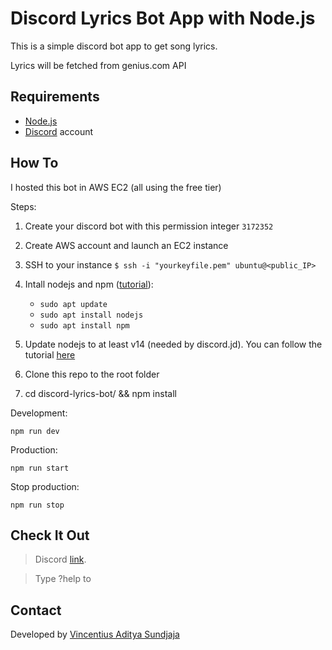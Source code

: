 # Discord Lyrics Bot App with Node.js

This is a simple discord bot app to get song lyrics.

Lyrics will be fetched from genius.com API

## Requirements

- [Node.js](http://nodejs.org/)
- [Discord](https://discordapp.com/) account

## How To


I hosted this bot in AWS EC2 (all using the free tier)

Steps:

1. Create your discord bot with this permission integer `3172352`

2. Create AWS account and launch an EC2 instance

3. SSH to your instance `$ ssh -i "yourkeyfile.pem" ubuntu@<public_IP>`

4. Intall nodejs and npm ([tutorial](https://www.digitalocean.com/community/tutorials/how-to-install-node-js-on-ubuntu-20-04)):
    
    - `sudo apt update`
    - `sudo apt install nodejs`
    - `sudo apt install npm`

5. Update nodejs to at least v14 (needed by discord.jd). You can follow the tutorial [here](https://www.digitalocean.com/community/tutorials/how-to-install-node-js-on-ubuntu-20-04)

6. Clone this repo to the root folder

7. cd discord-lyrics-bot/ && npm install


Development:

`npm run dev`

Production:

`npm run start`

Stop production:

`npm run stop`


## Check It Out

> Discord [link](https://discord.com/api/oauth2/authorize?client_id=813253561559285780&permissions=3172352&scope=bot).

> Type ?help to

## Contact

Developed by [Vincentius Aditya Sundjaja](https://vincentiusadityas.dev)
